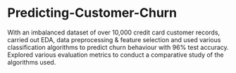 # Predicting-Customer-Churn
With an imbalanced dataset of over 10,000 credit card customer records, carried out EDA, data preprocessing &amp; feature selection and used various classification algorithms to predict churn behaviour with 96% test accuracy. Explored various evaluation metrics to conduct a comparative study of the algorithms used.
